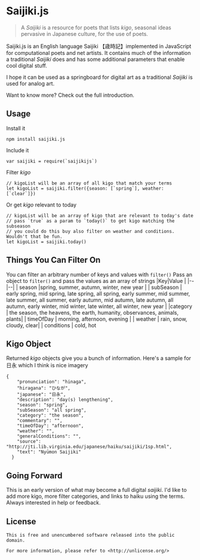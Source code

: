 # Saijiki.js
> A *Saijiki* is a resource for poets that lists *kigo*, seasonal ideas
> pervasive in Japanese culture, for the use of poets. 
> 
Saijiki.js is an English language Saijiki 【歳時記】implemented in JavaScript for computational poets and net artists. It contains much of the information a traditional *Saijiki* does and has some additional parameters that enable cool digital stuff.

I hope it can be used as a springboard for digital art as a traditional *Saijiki* is used for analog art.

Want to know more? Check out the full introduction.



## Usage

Install it
```
npm install saijiki.js
```

Include it

```
var saijiki = require(`saijikijs`)
```
Filter *kigo*
```
// kigoList will be an array of all kigo that match your terms
let kigoList = saijiki.filter({season: [`spring`], weather: [`clear`]})
```
Or get *kigo* relevant to today
```
// kigoList will be an array of kigo that are relevant to today's date
// pass `true` as a param to `today()` to get kigo matching the subseason
// you could do this buy also filter on weather and conditions. Wouldn't that be fun.
let kigoList = saijiki.today()
```

## Things You Can Filter On
You can filter an arbitrary number of keys and values with `filter()`
Pass an object to `filter()` and pass the values as an array of strings
|Key|Value  |
|--|--|
| season |spring, summer, autumn, winter, new year |
| subSeason | early spring, mid spring, late spring, all spring, early summer, mid summer, late summer, all summer, early autumn, mid autumn, late autumn, all autumn, early winter, mid winter, late winter, all winter, new year |
|category | the season, the heavens, the earth, humanity, observances, animals, plants|
| timeOfDay | morning, afternoon, evening |
| weather | rain, snow, cloudy, clear|
| conditions | cold, hot

## Kigo Object
Returned *kigo* objects give you a bunch of information. Here's a sample for 日永 which I think is nice imagery

```
{
    "pronunciation": "hinaga",
    "hiragana": "ひなが",
    "japanese": "日永",
    "description": "day(s) lengthening",
    "season": "spring",
    "subSeason": "all spring",
    "category": "the season",
    "commentary": "",
    "timeOfDay": "afternoon",
    "weather": "",
    "generalConditions": "",
    "source": "http://jti.lib.virginia.edu/japanese/haiku/saijiki/1sp.html",
    "text": "Nyūmon Saijiki"
  }
   ```

## Going Forward
This is an early version of what may become a full digital *saijiki*. I'd like to add more kigo, more filter categories, and links to haiku using the terms. Always interested in help or feedback.  

## License

```
This is free and unencumbered software released into the public domain.

For more information, please refer to <http://unlicense.org/>
```
